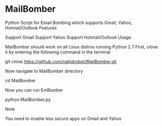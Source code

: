 # MailBomber
Python Script for Email Bombing which supports Gmail, Yahoo, Hotmail/Outlook
Features

Support Gmail
Support Yahoo
Support Hotmail/Outlook
Usage

MailBomber should work on all Linux distros running Python 2.7 First, clone it by entering the following command in the terminal

git clone https://github.com/nahidrobot/MailBomber.git

Now navigate to MailBomber directory

cd MailBomber

Now you can run EmBomber

python MailBomber.py

Note

You need to enable less secure apps on Gmail and Yahoo
